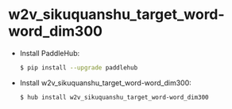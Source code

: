 # w2v_sikuquanshu_target_word-word_dim300
* Install PaddleHub: 

    ```bash
    $ pip install --upgrade paddlehub
    ```

* Install w2v_sikuquanshu_target_word-word_dim300: 

    ```bash
    $ hub install w2v_sikuquanshu_target_word-word_dim300
    ```
